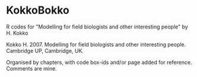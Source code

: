 # KokkoBokko
R codes for "Modelling for field biologists and other interesting people" by H. Kokko

Kokko H. 2007. Modelling for field biologists and other interesting people. Cambridge UP, Cambridge, UK.

Organised by chapters, with code box-ids and/or page added for reference. Comments are mine.

